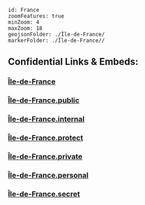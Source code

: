 
```leaflet
id: France
zoomFeatures: true 
minZoom: 4 
maxZoom: 18
geojsonFolder: ./Île-de-France/
markerFolder: ./Île-de-France//
```


## Confidential Links & Embeds: 

### [Île-de-France](/_Standards/Earth/Continent/Europe/Europe~West/France/regions~France/Île-de-France.md) 

### [Île-de-France.public](/_public/Earth/Continent/Europe/Europe~West/France/regions~France/Île-de-France.public.md) 

### [Île-de-France.internal](/_internal/Earth/Continent/Europe/Europe~West/France/regions~France/Île-de-France.internal.md) 

### [Île-de-France.protect](/_protect/Earth/Continent/Europe/Europe~West/France/regions~France/Île-de-France.protect.md) 

### [Île-de-France.private](/_private/Earth/Continent/Europe/Europe~West/France/regions~France/Île-de-France.private.md) 

### [Île-de-France.personal](/_personal/Earth/Continent/Europe/Europe~West/France/regions~France/Île-de-France.personal.md) 

### [Île-de-France.secret](/_secret/Earth/Continent/Europe/Europe~West/France/regions~France/Île-de-France.secret.md)

